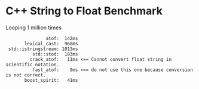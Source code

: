 # C++ String to Float Benchmark

Looping 1 million times

```
               atof:  142ms
       lexical_cast:  968ms
 std::istringstream: 1013ms
          std::stod:  183ms
         crack_atof:   11ms <== Cannot convert float string in scientific notation.
          fast_atof:    9ms <== do not use this one because conversion is not correct.
       boost_spirit:   41ms
```
